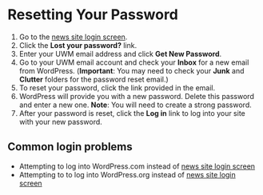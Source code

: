 # Resetting Your Password

1. Go to the [news site login screen](logging-into-the-news-site.md).
2. Click the **Lost your password?** link.
3. Enter your UWM email address and click **Get New Password**.
4. Go to your UWM email account and check your **Inbox** for a new email from WordPress. \(**Important**: You may need to check your **Junk** and **Clutter** folders for the password reset email.\)
5. To reset your password, click the link provided in the email.
6. WordPress will provide you with a new password. Delete this password and enter a new one. **Note**: You will need to create a strong password.
7. After your password is reset, click the **Log in** link to log into your site with your new password.

## Common login problems

* Attempting to log into WordPress.com instead of [news site login screen](logging-into-the-news-site.md)
* Attempting to to log into WordPress.org instead of [news site login screen](logging-into-the-news-site.md)

